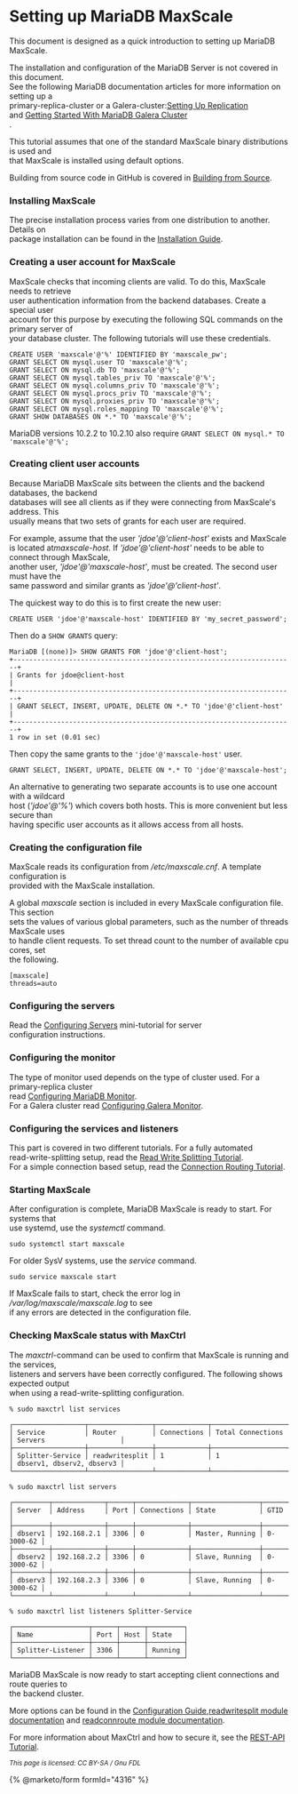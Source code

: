 # Setting up MariaDB MaxScale

This document is designed as a quick introduction to setting up MariaDB MaxScale.

The installation and configuration of the MariaDB Server is not covered in this document.\
See the following MariaDB documentation articles for more information on setting up a\
primary-replica-cluster or a Galera-cluster:[Setting Up Replication](https://app.gitbook.com/s/SsmexDFPv2xG2OTyO5yV/ha-and-performance/standard-replication/setting-up-replication)\
and [Getting Started With MariaDB Galera Cluster](https://app.gitbook.com/s/3VYeeVGUV4AMqrA3zwy7/galera-management/installation-and-deployment/getting-started-with-mariadb-galera-cluster)\
.

This tutorial assumes that one of the standard MaxScale binary distributions is used and\
that MaxScale is installed using default options.

Building from source code in GitHub is covered in [Building from Source](../mariadb-maxscale-25-01-getting-started/mariadb-maxscale-2501-maxscale-2501-building-mariadb-maxscale-from-source-code.md).

### Installing MaxScale

The precise installation process varies from one distribution to another. Details on\
package installation can be found in the [Installation Guide](../mariadb-maxscale-25-01-getting-started/mariadb-maxscale-2501-maxscale-2501-mariadb-maxscale-installation-guide.md).

### Creating a user account for MaxScale

MaxScale checks that incoming clients are valid. To do this, MaxScale needs to retrieve\
user authentication information from the backend databases. Create a special user\
account for this purpose by executing the following SQL commands on the primary server of\
your database cluster. The following tutorials will use these credentials.

```
CREATE USER 'maxscale'@'%' IDENTIFIED BY 'maxscale_pw';
GRANT SELECT ON mysql.user TO 'maxscale'@'%';
GRANT SELECT ON mysql.db TO 'maxscale'@'%';
GRANT SELECT ON mysql.tables_priv TO 'maxscale'@'%';
GRANT SELECT ON mysql.columns_priv TO 'maxscale'@'%';
GRANT SELECT ON mysql.procs_priv TO 'maxscale'@'%';
GRANT SELECT ON mysql.proxies_priv TO 'maxscale'@'%';
GRANT SELECT ON mysql.roles_mapping TO 'maxscale'@'%';
GRANT SHOW DATABASES ON *.* TO 'maxscale'@'%';
```

MariaDB versions 10.2.2 to 10.2.10 also require `GRANT SELECT ON mysql.* TO 'maxscale'@'%';`

### Creating client user accounts

Because MariaDB MaxScale sits between the clients and the backend databases, the backend\
databases will see all clients as if they were connecting from MaxScale's address. This\
usually means that two sets of grants for each user are required.

For example, assume that the user _'jdoe'@'client-host'_ exists and MaxScale is located a&#x74;_&#x6D;axscale-host_. If _'jdoe'@'client-host'_ needs to be able to connect through MaxScale,\
another user, _'jdoe'@'maxscale-host'_, must be created. The second user must have the\
same password and similar grants as _'jdoe'@'client-host'_.

The quickest way to do this is to first create the new user:

```
CREATE USER 'jdoe'@'maxscale-host' IDENTIFIED BY 'my_secret_password';
```

Then do a `SHOW GRANTS` query:

```
MariaDB [(none)]> SHOW GRANTS FOR 'jdoe'@'client-host';
+-----------------------------------------------------------------------+
| Grants for jdoe@client-host                                           |
+-----------------------------------------------------------------------+
| GRANT SELECT, INSERT, UPDATE, DELETE ON *.* TO 'jdoe'@'client-host'   |
+-----------------------------------------------------------------------+
1 row in set (0.01 sec)
```

Then copy the same grants to the `'jdoe'@'maxscale-host'` user.

```
GRANT SELECT, INSERT, UPDATE, DELETE ON *.* TO 'jdoe'@'maxscale-host';
```

An alternative to generating two separate accounts is to use one account with a wildcard\
host (_'jdoe'@'%'_) which covers both hosts. This is more convenient but less secure than\
having specific user accounts as it allows access from all hosts.

### Creating the configuration file

MaxScale reads its configuration from _/etc/maxscale.cnf_. A template configuration is\
provided with the MaxScale installation.

A global _maxscale_ section is included in every MaxScale configuration file. This section\
sets the values of various global parameters, such as the number of threads MaxScale uses\
to handle client requests. To set thread count to the number of available cpu cores, set\
the following.

```
[maxscale]
threads=auto
```

### Configuring the servers

Read the [Configuring Servers](mariadb-maxscale-2501-maxscale-2501-configuring-servers.md) mini-tutorial for server\
configuration instructions.

### Configuring the monitor

The type of monitor used depends on the type of cluster used. For a primary-replica cluster\
read [Configuring MariaDB Monitor](mariadb-maxscale-2501-maxscale-2501-configuring-the-mariadb-monitor.md).\
For a Galera cluster read [Configuring Galera Monitor](mariadb-maxscale-2501-maxscale-2501-configuring-the-galera-monitor.md).

### Configuring the services and listeners

This part is covered in two different tutorials. For a fully automated\
read-write-splitting setup, read the [Read Write Splitting Tutorial](mariadb-maxscale-2501-maxscale-2501-read-write-splitting-with-mariadb-maxscale.md).\
For a simple connection based setup, read the [Connection Routing Tutorial](mariadb-maxscale-2501-maxscale-2501-connection-routing-with-mariadb-maxscale.md).

### Starting MaxScale

After configuration is complete, MariaDB MaxScale is ready to start. For systems that\
use systemd, use the _systemctl_ command.

```
sudo systemctl start maxscale
```

For older SysV systems, use the _service_ command.

```
sudo service maxscale start
```

If MaxScale fails to start, check the error log in _/var/log/maxscale/maxscale.log_ to see\
if any errors are detected in the configuration file.

### Checking MaxScale status with MaxCtrl

The _maxctrl_-command can be used to confirm that MaxScale is running and the services,\
listeners and servers have been correctly configured. The following shows expected output\
when using a read-write-splitting configuration.

```
% sudo maxctrl list services

┌──────────────────┬────────────────┬─────────────┬───────────────────┬───────────────────────────┐
│ Service          │ Router         │ Connections │ Total Connections │ Servers                   │
├──────────────────┼────────────────┼─────────────┼───────────────────┼───────────────────────────┤
│ Splitter-Service │ readwritesplit │ 1           │ 1                 │ dbserv1, dbserv2, dbserv3 │
└──────────────────┴────────────────┴─────────────┴───────────────────┴───────────────────────────┘

% sudo maxctrl list servers

┌─────────┬─────────────┬──────┬─────────────┬─────────────────┬───────────┐
│ Server  │ Address     │ Port │ Connections │ State           │ GTID      │
├─────────┼─────────────┼──────┼─────────────┼─────────────────┼───────────┤
│ dbserv1 │ 192.168.2.1 │ 3306 │ 0           │ Master, Running │ 0-3000-62 │
├─────────┼─────────────┼──────┼─────────────┼─────────────────┼───────────┤
│ dbserv2 │ 192.168.2.2 │ 3306 │ 0           │ Slave, Running  │ 0-3000-62 │
├─────────┼─────────────┼──────┼─────────────┼─────────────────┼───────────┤
│ dbserv3 │ 192.168.2.3 │ 3306 │ 0           │ Slave, Running  │ 0-3000-62 │
└─────────┴─────────────┴──────┴─────────────┴─────────────────┴───────────┘

% sudo maxctrl list listeners Splitter-Service

┌───────────────────┬──────┬──────┬─────────┐
│ Name              │ Port │ Host │ State   │
├───────────────────┼──────┼──────┼─────────┤
│ Splitter-Listener │ 3306 │      │ Running │
└───────────────────┴──────┴──────┴─────────┘
```

MariaDB MaxScale is now ready to start accepting client connections and route queries to\
the backend cluster.

More options can be found in the [Configuration Guide](../mariadb-maxscale-25-01-getting-started/mariadb-maxscale-2501-maxscale-2501-mariadb-maxscale-configuration-guide.md),[readwritesplit module documentation](../mariadb-maxscale-25-01-routers/mariadb-maxscale-2501-maxscale-2501-readwritesplit.md) and [readconnroute module documentation](../mariadb-maxscale-25-01-routers/mariadb-maxscale-2501-maxscale-2501-readconnroute.md).

For more information about MaxCtrl and how to secure it, see the [REST-API Tutorial](mariadb-maxscale-2501-maxscale-2501-rest-api-tutorial.md).

<sub>_This page is licensed: CC BY-SA / Gnu FDL_</sub>

{% @marketo/form formId="4316" %}
